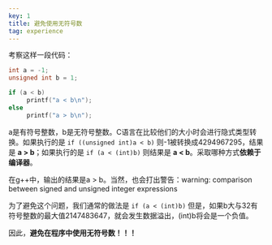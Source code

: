 ```yaml
---
key: 1
title: 避免使用无符号数
tag: experience
---
```

考察这样一段代码：
```c
int a = -1;
unsigned int b = 1;

if (a < b)
     printf("a < b\n");
else
     printf("a > b\n");
```
a是有符号整数，b是无符号整数。C语言在比较他们的大小时会进行隐式类型转换。如果执行的是
`if ((unsigned int)a < b)`
则-1被转换成4294967295，结果是 **a > b**；如果执行的是
`if (a < (int)b)`
则结果是 **a < b**。采取哪种方式**依赖于编译器**。

在g++中，输出的结果是a > b。当然，也会打出警告：warning: comparison between signed and unsigned integer expressions

为了避免这个问题，我们通常的做法是
`if (a < (int)b)`
但是，如果b大与32有符号整数的最大值2147483647，就会发生数据溢出，(int)b将会是一个负值。

因此，**避免在程序中使用无符号数！！！**
